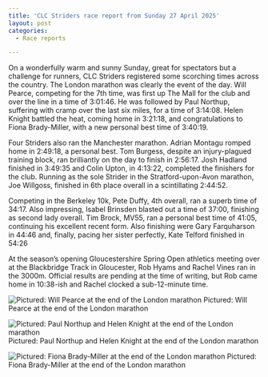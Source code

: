 ```yaml
---
title: 'CLC Striders race report from Sunday 27 April 2025'
layout: post
categories:
  - Race reports

---
```


On a wonderfully warm and sunny Sunday, great for spectators but a challenge for runners, CLC Striders registered some scorching times across the country. 
The London marathon was clearly the event of the day. Will Pearce, competing for the 7th time, was first up The Mall for the club and over the line in a time of 3:01:46. He was followed by Paul Northup, suffering with cramp over the last six miles, for a time of 3:14:08. Helen Knight battled the heat, coming home in 3:21:18, and congratulations to Fiona Brady-Miller, with a new personal best time of 3:40:19.

Four Striders also ran the Manchester marathon. Adrian Montagu romped home in 2:49:18, a personal best. Tom Burgess, despite an injury-plagued training block, ran brilliantly on the day to finish in 2:56:17. Josh Hadland finished in 3:49:35 and Colin Upton, in 4:13:22, completed the finishers for the club.
Running as the sole Strider in the Stratford-upon-Avon marathon, Joe Willgoss, finished in 6th place overall in a scintillating 2:44:52. 

Competing in the Berkeley 10k, Pete Duffy, 4th overall, ran a superb time of 34:17. Also impressing, Isabel Brinsden blasted out a time of 37:00, finishing as second lady overall. Tim Brock, MV55, ran a personal best time of 41:05, continuing his excellent recent form. Also finishing were Gary Farquharson in 44:46 and, finally, pacing her sister perfectly, Kate Telford finished in 54:26

At the season’s opening Gloucestershire Spring Open athletics meeting over at the Blackbridge Track in Gloucester, Rob Hyams and Rachel Vines ran in the 3000m. Official results are pending at the time of writing, but Rob came home in 10:38-ish and Rachel clocked a sub-12-minute time.

![Pictured: Will Pearce at the end of the London marathon](/images/2025/04/2025-04-29-Will-Pearce.jpg "Will Pearce at the end of the London marathon")
Pictured: Will Pearce at the end of the London marathon

![Pictured: Paul Northup and Helen Knight at the end of the London marathon](/images/2025/04/2025-04-29-PN-HK.jpg "Paul Northup and Helen Knight at the end of the London marathon")
Pictured: Paul Northup and Helen Knight at the end of the London marathon

![Pictured: Fiona Brady-Miller at the end of the London marathon](/images/2025/04/2025-04-29-FBM.jpg "Fiona Brady-Miller at the end of the London marathon")
Pictured: Fiona Brady-Miller at the end of the London marathon


